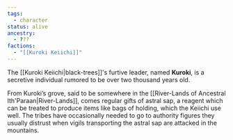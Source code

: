 ```yaml
---
tags:
  - character
status: alive
ancestry:
  - ???
factions:
  - "[[Kuroki Keiichi]]"
---
```

The [[Kuroki Keiichi|black-trees]]'s furtive leader, named **Kuroki**, is a secretive individual rumored to be over two thousand years old. 

From Kuroki’s grove, said to be somewhere in the [[River-Lands of Ancestral Ith'Paraan|River-Lands]], comes regular gifts of astral sap, a reagent which can be treated to produce items like bags of holding, which the Keiichi use well. The tribes have occasionally needed to go to authority figures they usually distrust when vigils transporting the astral sap are attacked in the mountains.